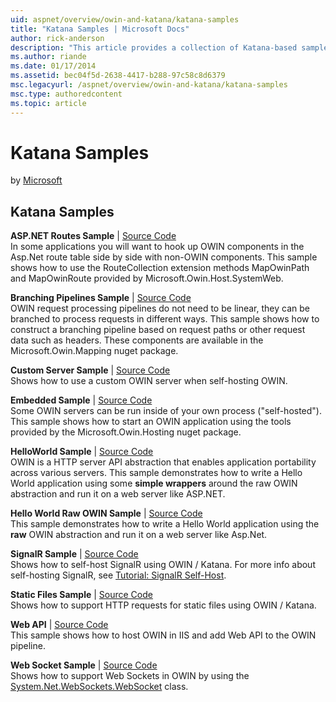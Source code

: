 ```yaml
---
uid: aspnet/overview/owin-and-katana/katana-samples
title: "Katana Samples | Microsoft Docs"
author: rick-anderson
description: "This article provides a collection of Katana-based sample code."
ms.author: riande
ms.date: 01/17/2014
ms.assetid: bec04f5d-2638-4417-b288-97c58c8d6379
msc.legacyurl: /aspnet/overview/owin-and-katana/katana-samples
msc.type: authoredcontent
ms.topic: article
---
```

# Katana Samples

by [Microsoft](https://github.com/microsoft)

## Katana Samples

**ASP.NET Routes Sample** | [Source Code](https://github.com/aspnet/samples/tree/master/samples/aspnet/Katana/AspNetRoutes)  
In some applications you will want to hook up OWIN components in the Asp.Net route table side by side with non-OWIN components. This sample shows how to use the RouteCollection extension methods MapOwinPath and MapOwinRoute provided by Microsoft.Owin.Host.SystemWeb.

**Branching Pipelines Sample** | [Source Code](https://github.com/aspnet/samples/tree/master/samples/aspnet/Katana/BranchingPipelines)  
OWIN request processing pipelines do not need to be linear, they can be branched to process requests in different ways. This sample shows how to construct a branching pipeline based on request paths or other request data such as headers. These components are available in the Microsoft.Owin.Mapping nuget package.

**Custom Server Sample** | [Source Code](https://github.com/aspnet/samples/tree/master/samples/aspnet/Katana/CustomServer)   
Shows how to use a custom OWIN server when self-hosting OWIN.

**Embedded Sample** | [Source Code](https://github.com/aspnet/samples/tree/master/samples/aspnet/Katana/Embedded)  
Some OWIN servers can be run inside of your own process (&quot;self-hosted&quot;). This sample shows how to start an OWIN application using the tools provided by the Microsoft.Owin.Hosting nuget package.

**HelloWorld Sample** | [Source Code](https://github.com/aspnet/samples/tree/master/samples/aspnet/Katana/HelloWorld)  
OWIN is a HTTP server API abstraction that enables application portability across various servers. This sample demonstrates how to write a Hello World application using some **simple wrappers** around the raw OWIN abstraction and run it on a web server like ASP.NET.

**Hello World Raw OWIN Sample** | [Source Code](https://github.com/aspnet/samples/tree/master/samples/aspnet/Katana/HelloWorldRawOwin)  
This sample demonstrates how to write a Hello World application using the **raw** OWIN abstraction and run it on a web server like Asp.Net.

**SignalR Sample** | [Source Code](https://github.com/aspnet/samples/tree/master/samples/aspnet/Katana/SignalR)  
Shows how to self-host SignalR using OWIN / Katana. For more info about self-hosting SignalR, see [Tutorial: SignalR Self-Host](../../../signalr/overview/deployment/tutorial-signalr-self-host.md).

**Static Files Sample** | [Source Code](https://github.com/aspnet/samples/tree/master/samples/aspnet/Katana/StaticFilesSample)   
Shows how to support HTTP requests for static files using OWIN / Katana.

**Web API** | [Source Code](https://github.com/aspnet/samples/tree/master/samples/aspnet/Katana/WebApi)   
This sample shows how to host OWIN in IIS and add Web API to the OWIN pipeline.

**Web Socket Sample** | [Source Code](https://github.com/aspnet/samples/tree/master/samples/aspnet/Katana/WebSocketSample)   
Shows how to support Web Sockets in OWIN by using the [System.Net.WebSockets.WebSocket](https://msdn.microsoft.com/library/system.net.websockets.websocket(v=vs.110).aspx) class.
